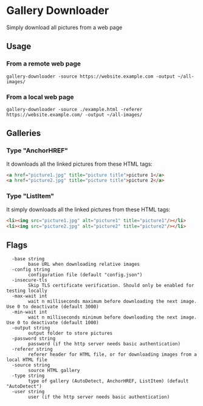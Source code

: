 # Gallery Downloader

Simply download all pictures from a web page

## Usage

### From a remote web page
```
gallery-downloader -source https://website.example.com -output ~/all-images/
```

### From a local web page
```
gallery-downloader -source ./example.html -referer https://website.example.com/ -output ~/all-images/
```

## Galleries

### Type "AnchorHREF"

It downloads all the linked pictures from these HTML tags:
```html
<a href="picture1.jpg" title="picture title">picture 1</a>
<a href="picture2.jpg" title="picture title">picture 2</a>
```

### Type "ListItem"

It simply downloads all the linked pictures from these HTML tags:
```html
<li><img src="picture1.jpg" alt="picture1" title="picture1"/></li>
<li><img src="picture2.jpg" alt="picture2" title="picture2"/></li>
```

## Flags

```
  -base string
    	base URL when downloading relative images
  -config string
    	configuration file (default "config.json")
  -insecure-tls
    	Skip TLS certificate verification. Should only be enabled for testing locally
  -max-wait int
    	wait n milliseconds maximum before downloading the next image. Use 0 to deactivate (default 3000)
  -min-wait int
    	wait n milliseconds minimum before downloading the next image. Use 0 to deactivate (default 1000)
  -output string
    	output folder to store pictures
  -password string
    	password (if the http server needs basic authentication)
  -referer string
    	referer header for HTML file, or for downloading images from a local HTML file
  -source string
    	source HTML gallery
  -type string
    	type of gallery (AutoDetect, AnchorHREF, ListItem) (default "AutoDetect")
  -user string
    	user (if the http server needs basic authentication)
```